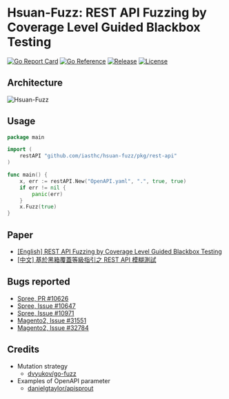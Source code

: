 # Hsuan-Fuzz: REST API Fuzzing by Coverage Level Guided Blackbox Testing

[![Go Report Card](https://goreportcard.com/badge/github.com/iasthc/hsuan-fuzz?style=flat-square)](https://goreportcard.com/report/github.com/iasthc/hsuan-fuzz)
[![Go Reference](https://pkg.go.dev/badge/github.com/iasthc/hsuan-fuzz.svg)](https://pkg.go.dev/github.com/iasthc/hsuan-fuzz)
[![Release](https://img.shields.io/github/release/iasthc/hsuan-fuzz.svg?style=flat-square)](https://github.com/iasthc/hsuan-fuzz/releases/latest)
[![License](https://img.shields.io/badge/License-Apache%202.0-blue.svg?style=flat-square)](https://github.com/iasthc/hsuan-fuzz/blob/main/LICENSE)

## Architecture
![Hsuan-Fuzz](https://user-images.githubusercontent.com/40525303/120344632-57908b00-c32c-11eb-8d36-ffdcb2c8f199.png)

## Usage
```go
package main

import (
    restAPI "github.com/iasthc/hsuan-fuzz/pkg/rest-api"
)

func main() {
    x, err := restAPI.New("OpenAPI.yaml", ".", true, true)
    if err != nil {
        panic(err)
    }
    x.Fuzz(true)
}
```

## Paper
- [[English] REST API Fuzzing by Coverage Level Guided Blackbox Testing](https://ieeexplore.ieee.org/document/9724904)
- [[中文] 基於黑箱覆蓋等級指引之 REST API 模糊測試](https://hdl.handle.net/11296/yhymz5)

## Bugs reported
- [Spree, PR \#10626](https://github.com/spree/spree/pull/10626)
- [Spree, Issue \#10647](https://github.com/spree/spree/issues/10647)
- [Spree, Issue \#10971](https://github.com/spree/spree/issues/10971)
- [Magento2, Issue \#31551](https://github.com/magento/magento2/issues/31551)
- [Magento2, Issue \#32784](https://github.com/magento/magento2/issues/32784)

## Credits
- Mutation strategy
    - [dvyukov/go-fuzz](https://github.com/dvyukov/go-fuzz)
- Examples of OpenAPI parameter
    - [danielgtaylor/apisprout](https://github.com/danielgtaylor/apisprout)
